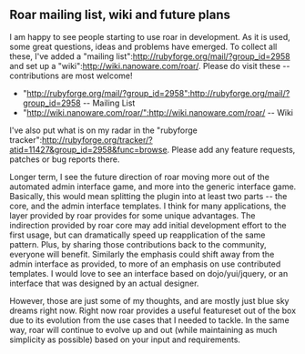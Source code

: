 Roar mailing list, wiki and future plans
----------------------------------------

I am happy to see people starting to use roar in development.  As it is used, some great questions, ideas and problems have emerged.  To collect all these, I've added a "mailing list":http://rubyforge.org/mail/?group_id=2958 and set up a "wiki":http://wiki.nanoware.com/roar/.   Please do visit these -- contributions are most welcome!

* "http://rubyforge.org/mail/?group_id=2958":http://rubyforge.org/mail/?group_id=2958 -- Mailing List
* "http://wiki.nanoware.com/roar/":http://wiki.nanoware.com/roar/ -- Wiki

I've also put what is on my radar in the "rubyforge tracker":http://rubyforge.org/tracker/?atid=11427&group_id=2958&func=browse.  Please add any feature requests, patches or bug reports there.

Longer term, I see the future direction of roar moving more out of the automated admin interface game, and more into the generic interface game.  Basically, this would mean splitting the plugin into at least two parts -- the core, and the admin interface templates.  I think for many applications, the layer provided by roar provides for some unique advantages. The indirection provided by roar core may add initial development effort to the first usage, but can dramatically speed up reapplication of the same pattern.  Plus, by sharing those contributions back to the community, everyone will benefit.  Similarly the emphasis could shift away from the admin interface as provided, to more of an emphasis on use contributed templates.  I would love to see an interface based on dojo/yui/jquery, or an interface that was designed by an actual designer.  

However, those are just some of my thoughts, and are mostly just blue sky dreams right now.  Right now roar provides a useful featureset out of the box due to its evolution from the use cases that I needed to tackle. In the same way, roar will continue to evolve up and out (while maintaining as much simplicity as possible) based on your input and requirements. 
